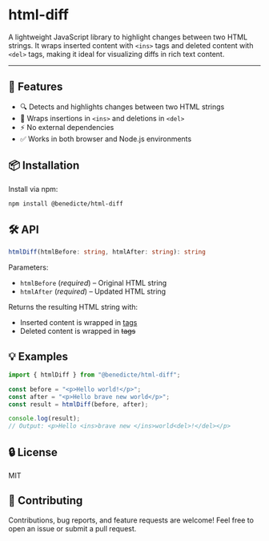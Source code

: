 # html-diff

A lightweight JavaScript library to highlight changes between two HTML strings. It wraps inserted content with `<ins>` tags and deleted content with `<del>` tags, making it ideal for visualizing diffs in rich text content.

---

## 🚀 Features

- 🔍 Detects and highlights changes between two HTML strings
- 🧩 Wraps insertions in `<ins>` and deletions in `<del>`
- ⚡ No external dependencies
- ✅ Works in both browser and Node.js environments

## 📦 Installation

Install via npm:

```bash
npm install @benedicte/html-diff
```

## 🛠️ API

```ts
htmlDiff(htmlBefore: string, htmlAfter: string): string
```

Parameters:

- `htmlBefore` (_required_) – Original HTML string
- `htmlAfter` (_required_) – Updated HTML string

Returns the resulting HTML string with:

- Inserted content is wrapped in <ins> tags
- Deleted content is wrapped in <del> tags

## 💡 Examples

```ts
import { htmlDiff } from "@benedicte/html-diff";

const before = "<p>Hello world!</p>";
const after = "<p>Hello brave new world</p>";
const result = htmlDiff(before, after);

console.log(result);
// Output: <p>Hello <ins>brave new </ins>world<del>!</del></p>
```

## 🔒 License

MIT

## 🤝 Contributing

Contributions, bug reports, and feature requests are welcome! Feel free to open an issue or submit a pull request.
